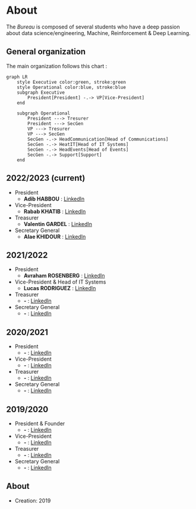# About

The *Bureau* is composed of several students who have a deep passion about data science/engineering, Machine, Reinforcement & Deep Learning.

## General organization

The main organization follows this chart :

``` mermaid
graph LR
    style Executive color:green, stroke:green
    style Operational color:blue, stroke:blue
    subgraph Executive
        President[President] -.-> VP[Vice-President]
    end

    subgraph Operational
        President ---> Tresurer
        President ---> SecGen
        VP ---> Tresurer
        VP ---> SecGen
        SecGen -.-> HeadCommunication[Head of Communications]
        SecGen -.-> HeatIT[Head of IT Systems]
        SecGen -.-> HeadEvents[Head of Events]
        SecGen -.-> Support[Support]
    end
```

## 2022/2023 (current)

- President
    - **Adib HABBOU** : [LinkedIn]()
- Vice-President
    - **Rabab KHATIB** : [LinkedIn]()
- Treasurer
    - **Valentin GARDEL** : [LinkedIn]()
- Secretary General
    - **Alae KHIDOUR** : [LinkedIn]()

## 2021/2022

- President
    - **Avraham ROSENBERG** : [LinkedIn]()
- Vice-President & Head of IT Systems
    - **Lucas RODRIGUEZ** : [LinkedIn]()
- Treasurer
    - **-** : [LinkedIn]()
- Secretary General
    - **-** : [LinkedIn]()

## 2020/2021

- President
    - **-** : [LinkedIn]()
- Vice-President
    - **-** : [LinkedIn]()
- Treasurer
    - **-** : [LinkedIn]()
- Secretary General
    - **-** : [LinkedIn]()

## 2019/2020

- President & Founder
    - **-** : [LinkedIn]()
- Vice-President
    - **-** : [LinkedIn]()
- Treasurer
    - **-** : [LinkedIn]()
- Secretary General
    - **-** : [LinkedIn]()

## About

- Creation: 2019

